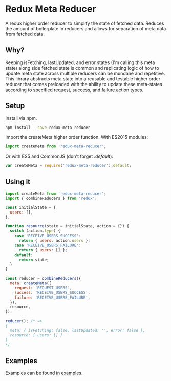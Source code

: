 # Redux Meta Reducer
A redux higher order reducer to simplify the state of fetched data. Reduces the amount of boilerplate in reducers and allows for separation of  meta data from fetched data.

## Why?
Keeping isFetching, lastUpdated, and error states (I'm calling this meta state) along side fetched state is common and replicating logic of how to update meta state across multiple reducers can be mundane and repetitive. This library abstracts meta state into a reusable and testable higher order reducer that comes preloaded with the ability to update these meta-states according to specified request, success, and failure action types.

## Setup
Install via npm.

```sh
npm install --save redux-meta-reducer
```

Import the createMeta higher order function. With ES2015 modules:

```javascript
import createMeta from 'redux-meta-reducer';
```

Or with ES5 and CommonJS (don't forget _.default_):
```javascript
var createMeta = require('redux-meta-reducer').default;
```

## Using it
```javascript
import createMeta from 'redux-meta-reducer';
import { combineReducers } from 'redux';

const initialState = {
  users: [],
};

function resource(state = initialState, action = {}) {
  switch (action.type) {
    case 'RECEIVE_USERS_SUCCESS':
      return { users: action.users };
    case 'RECEIVE_USERS_FAILURE':
      return { users: [] };
    default:
      return state;
  }
}

const reducer = combineReducers({
  meta: createMeta({
    request: 'REQUEST_USERS',
    success: 'RECEIVE_USERS_SUCCESS',
    failure: 'RECEIVE_USERS_FAILURE',
  }),
  resource,
});

reducer(); /* =>
{
  meta: { isFetching: false, lastUpdated: '', error: false },
  resource: { users: [] }
}
*/
```

## Examples
Examples can be found in [examples](/examples).
